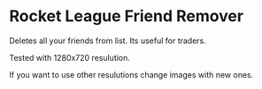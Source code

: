 # Rocket League Friend Remover

Deletes all your friends from list. Its useful for traders.

Tested with 1280x720 resulution. 

If you want to use other resulutions change images with new ones.
